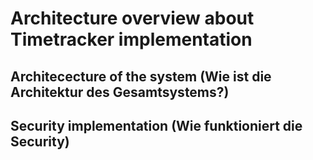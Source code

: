 # Architecture overview about Timetracker implementation

## Architececture of the system (Wie ist die Architektur des Gesamtsystems?)
## Security implementation (Wie funktioniert die Security)
